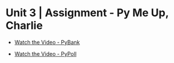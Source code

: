 # Unit 3 | Assignment - Py Me Up, Charlie

* [Watch the Video - PyBank](https://youtu.be/HnwrNrMv03g)

* [Watch the Video - PyPoll](https://youtu.be/cdwlWjjwxlc)
